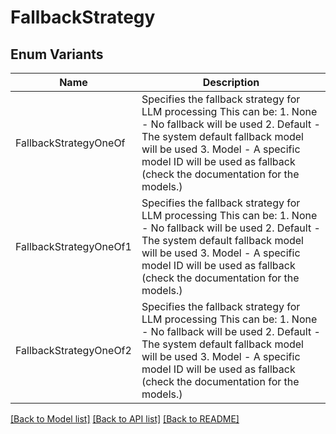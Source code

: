 # FallbackStrategy

## Enum Variants

| Name | Description |
|---- | -----|
| FallbackStrategyOneOf | Specifies the fallback strategy for LLM processing  This can be: 1. None - No fallback will be used 2. Default - The system default fallback model will be used 3. Model - A specific model ID will be used as fallback (check the documentation for the models.) |
| FallbackStrategyOneOf1 | Specifies the fallback strategy for LLM processing  This can be: 1. None - No fallback will be used 2. Default - The system default fallback model will be used 3. Model - A specific model ID will be used as fallback (check the documentation for the models.) |
| FallbackStrategyOneOf2 | Specifies the fallback strategy for LLM processing  This can be: 1. None - No fallback will be used 2. Default - The system default fallback model will be used 3. Model - A specific model ID will be used as fallback (check the documentation for the models.) |

[[Back to Model list]](../README.md#documentation-for-models) [[Back to API list]](../README.md#documentation-for-api-endpoints) [[Back to README]](../README.md)


